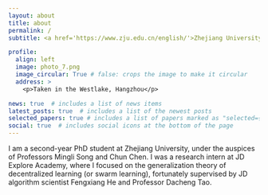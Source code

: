 ```yaml
---
layout: about
title: about
permalink: /
subtitle: <a href='https://www.zju.edu.cn/english/'>Zhejiang University</a>. 

profile:
  align: left
  image: photo_7.png
  image_circular: True # false: crops the image to make it circular
  address: >
    <p>Taken in the Westlake, Hangzhou</p>

news: true  # includes a list of news items
latest_posts: true  # includes a list of the newest posts
selected_papers: true # includes a list of papers marked as "selected={true}"
social: true  # includes social icons at the bottom of the page
---
```


I am a second-year PhD student at Zhejiang University, under the auspices of Professors Mingli Song and Chun Chen. I was a research intern at JD Explore Academy, where I focused on the generalization theory of decentralized learning (or swarm learning), fortunately supervised by JD algorithm scientist Fengxiang He and Professor Dacheng Tao.

<!-- Write your biography here. Tell the world about yourself. Link to your favorite [subreddit](http://reddit.com). You can put a picture in, too. The code is already in, just name your picture `prof_pic.jpg` and put it in the `img/` folder.

Put your address / P.O. box / other info right below your picture. You can also disable any these elements by editing `profile` property of the YAML header of your `_pages/about.md`. Edit `_bibliography/papers.bib` and Jekyll will render your [publications page](/al-folio/publications/) automatically.

Link to your social media connections, too. This theme is set up to use [Font Awesome icons](http://fortawesome.github.io/Font-Awesome/) and [Academicons](https://jpswalsh.github.io/academicons/), like the ones below. Add your Facebook, Twitter, LinkedIn, Google Scholar, or just disable all of them. -->
